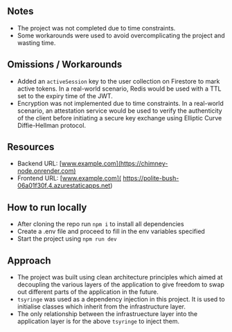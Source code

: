 ## Notes

- The project was not completed due to time constraints.
- Some workarounds were used to avoid overcomplicating the project and wasting time.

## Omissions / Workarounds

- Added an `activeSession` key to the user collection on Firestore to mark active tokens. In a real-world scenario, Redis would be used with a TTL set to the expiry time of the JWT.
- Encryption was not implemented due to time constraints. In a real-world scenario, an attestation service would be used to verify the authenticity of the client before initiating a secure key exchange using Elliptic Curve Diffie-Hellman protocol.

## Resources

- Backend URL: [www.example.com](https://chimney-node.onrender.com)
- Frontend URL: [www.example.com]( https://polite-bush-06a01f30f.4.azurestaticapps.net)


## How to run locally
- After cloning the repo run `npm i` to install all dependencies
- Create a .env file and proceed to fill in the env variables specified
- Start the project using `npm run dev`

## Approach
- The project was built using clean architecture principles which aimed at decoupling the various layers of the application to give freedom to swap out different parts of the application in the future.
- `tsyringe` was used as a dependency injection in this project. It is used to initialise classes which inherit from the infrastructure layer.
- The only relationship between the infrastruecture layer into the application layer is for the above `tsyringe` to inject them.